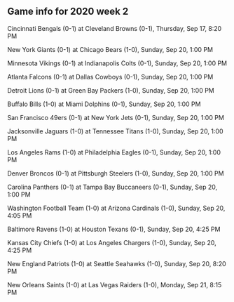 ## Game info for 2020 week 2
Cincinnati Bengals (0-1) at Cleveland Browns (0-1), Thursday, Sep 17, 8:20 PM



New York Giants (0-1) at Chicago Bears (1-0), Sunday, Sep 20, 1:00 PM

Minnesota Vikings (0-1) at Indianapolis Colts (0-1), Sunday, Sep 20, 1:00 PM

Atlanta Falcons (0-1) at Dallas Cowboys (0-1), Sunday, Sep 20, 1:00 PM

Detroit Lions (0-1) at Green Bay Packers (1-0), Sunday, Sep 20, 1:00 PM

Buffalo Bills (1-0) at Miami Dolphins (0-1), Sunday, Sep 20, 1:00 PM

San Francisco 49ers (0-1) at New York Jets (0-1), Sunday, Sep 20, 1:00 PM

Jacksonville Jaguars (1-0) at Tennessee Titans (1-0), Sunday, Sep 20, 1:00 PM

Los Angeles Rams (1-0) at Philadelphia Eagles (0-1), Sunday, Sep 20, 1:00 PM

Denver Broncos (0-1) at Pittsburgh Steelers (1-0), Sunday, Sep 20, 1:00 PM

Carolina Panthers (0-1) at Tampa Bay Buccaneers (0-1), Sunday, Sep 20, 1:00 PM



Washington Football Team (1-0) at Arizona Cardinals (1-0), Sunday, Sep 20, 4:05 PM

Baltimore Ravens (1-0) at Houston Texans (0-1), Sunday, Sep 20, 4:25 PM

Kansas City Chiefs (1-0) at Los Angeles Chargers (1-0), Sunday, Sep 20, 4:25 PM



New England Patriots (1-0) at Seattle Seahawks (1-0), Sunday, Sep 20, 8:20 PM



New Orleans Saints (1-0) at Las Vegas Raiders (1-0), Monday, Sep 21, 8:15 PM

